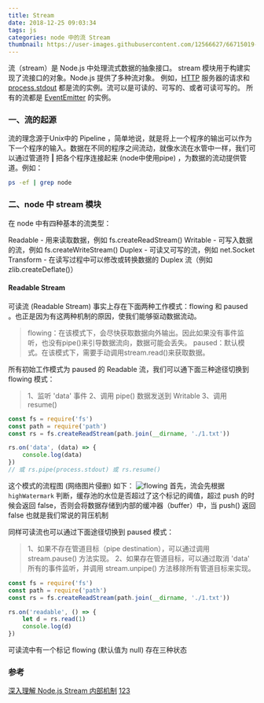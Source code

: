 ```yaml
---
title: Stream
date: 2018-12-25 09:03:34
tags: js
categories: node 中的流 Stream
thumbnail: https://user-images.githubusercontent.com/12566627/66715019-cc7a1e80-edf0-11e9-8903-79b27e2165ac.jpg
---
```

流（stream）是 Node.js 中处理流式数据的抽象接口。 stream 模块用于构建实现了流接口的对象。Node.js 提供了多种流对象。 例如，[HTTP](http://nodejs.cn/api/http.html#http_class_http_incomingmessage) 服务器的请求和 [process.stdout](http://nodejs.cn/api/process.html#process_process_stdout) 都是流的实例。流可以是可读的、可写的、或者可读可写的。 所有的流都是 [EventEmitter](http://nodejs.cn/api/events.html#events_class_eventemitter) 的实例。

### 一、流的起源
流的理念源于Unix中的 Pipeline ，简单地说，就是将上一个程序的输出可以作为下一个程序的输入。数据在不同的程序之间流动，就像水流在水管中一样，我们可以通过管道符 __|__ 把各个程序连接起来 (node中使用pipe) ，为数据的流动提供管道。例如：
```bash
ps -ef | grep node
```

### 二、node 中 stream 模块

在 node 中有四种基本的流类型：

Readable - 用来读取数据，例如 fs.createReadStream()
Writable - 可写入数据的流，例如 fs.createWriteStream()
Duplex - 可读又可写的流，例如 net.Socket
Transform - 在读写过程中可以修改或转换数据的 Duplex 流（例如 zlib.createDeflate()）

#### Readable Stream

可读流 (Readable Stream) 事实上存在下面两种工作模式：flowing 和 paused 。也正是因为有这两种机制的原因，使我们能够驱动数据流动。

> flowing：在该模式下，会尽快获取数据向外输出。因此如果没有事件监听，也没有pipe()来引导数据流向，数据可能会丢失。
paused：默认模式。在该模式下，需要手动调用stream.read()来获取数据。

所有初始工作模式为 paused 的 Readable 流，我们可以通下面三种途径切换到 flowing 模式：
<!-- 我们可以通过三种途径切换到 flowing 流动模式: -->
> 1、监听 'data' 事件
2、调用 pipe() 数据发送到 Writable
3、调用 resume()

```js
const fs = require('fs')
const path = require('path')
const rs = fs.createReadStream(path.join(__dirname, './1.txt'))

rs.on('data', (data) => {
    console.log(data)
})
// 或 rs.pipe(process.stdout) 或 rs.resume()
```
这个模式的流程图 (网络图片侵删) 如下：
![flowing](https://gw.alicdn.com/tfs/TB1rJvJaMMPMeJjy1XbXXcwxVXa-742-413.png)
首先，流会先根据 `highWatermark` 判断，缓存池的水位是否超过了这个标记的阈值，超过 push 的时候会返回 false，否则会将数据存储到内部的缓冲器（buffer）中，当 push() 返回 false 也就是我们常说的背压机制



同样可读流也可以通过下面途径切换到 paused 模式：
> 1、如果不存在管道目标（pipe destination），可以通过调用 stream.pause() 方法实现。
2、如果存在管道目标，可以通过取消 'data' 所有的事件监听，并调用 stream.unpipe() 方法移除所有管道目标来实现。

```js
const fs = require('fs')
const path = require('path')
const rs = fs.createReadStream(path.join(__dirname, './1.txt'))

rs.on('readable', () => {
    let d = rs.read(1)
    console.log(d)
})
```

可读流中有一个标记 flowing (默认值为 null) 存在三种状态




### 参考
[深入理解 Node.js Stream 内部机制](https://fed.taobao.org/blog/2017/09/01/nodejs-stream/)
[123](https://juejin.im/post/5c77b46df265da2dea053df5?utm_source=gold_browser_extension)

